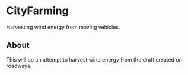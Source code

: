 # CityFarming
Harvesting wind energy from moving vehicles.
## About
This will be an attempt to harvest wind energy from the draft created on roadways. 
